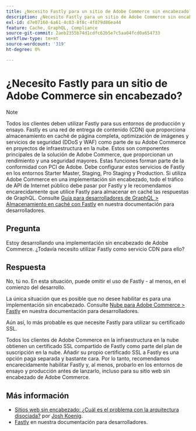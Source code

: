 ```yaml
---
title: ¿Necesito Fastly para un sitio de Adobe Commerce sin encabezado?
description: ¿Necesito Fastly para un sitio de Adobe Commerce sin encabezado?
exl-id: d7e07160-6a61-4c03-8f8c-4f879d86ea44
feature: Cache, GraphQL, Compliance
source-git-commit: 2aeb2355b74d1cdfc62b5e7c5aa04fcd0a654733
workflow-type: tm+mt
source-wordcount: '319'
ht-degree: 0%

---
```


# ¿Necesito Fastly para un sitio de Adobe Commerce sin encabezado?

>[!NOTE]
>
>Todos los clientes deben utilizar Fastly para sus entornos de producción y ensayo. Fastly es una red de entrega de contenido (CDN) que proporciona almacenamiento en caché de página completa, optimización de imágenes y servicios de seguridad (DDoS y WAF) como parte de su Adobe Commerce en proyectos de infraestructura en la nube. Estos son componentes principales de la solución de Adobe Commerce, que proporcionan un rendimiento y una seguridad mayores. Estas funciones forman parte de la conformidad con PCI de Adobe. Debe configurar estos servicios de Fastly en los entornos Starter Master, Staging, Pro Staging y Production. Si utiliza Adobe Commerce en una implementación sin encabezado, todo el tráfico de API de Internet público debe pasar por Fastly y le recomendamos encarecidamente que utilice Fastly para almacenar en caché las respuestas de GraphQL. Consulte [Guía para desarrolladores de GraphQL > Almacenamiento en caché con Fastly](https://developer.adobe.com/commerce/webapi/graphql/usage/caching/#caching-with-fastly) en nuestra documentación para desarrolladores.

## **Pregunta**

Estoy desarrollando una implementación sin encabezado de Adobe Commerce. ¿Todavía necesito utilizar Fastly como servicio CDN para ello?

## **Respuesta**

No, tú no. En esta situación, puede omitir el uso de Fastly - al menos, en el comienzo del desarrollo.

La única situación que es posible que no desee habilitar es para una implementación sin encabezado.
Consulte [Nube para Adobe Commerce > Fastly](https://experienceleague.adobe.com/en/docs/commerce-cloud-service/user-guide/cdn/fastly) en nuestra documentación para desarrolladores.

Aún así, lo más probable es que necesite Fastly para utilizar su certificado SSL.

Todos los clientes de Adobe Commerce en la infraestructura en la nube obtienen un certificado SSL compartido de Fastly como parte del plan de suscripción en la nube. Añadir su propio certificado SSL a Fastly es una opción paga separada y bastante cara. Por lo tanto, recomendamos encarecidamente habilitar Fastly y, al menos, probarlo en los entornos de ensayo y producción antes de lanzarlo, incluso para su sitio web sin encabezado de Adobe Commerce.

## Más información

* [Sitios web sin encabezado: ¿Cuál es el problema con la arquitectura disociada?](https://pantheon.io/blog/headless-websites-whats-big-deal-decoupled-architecture) por [Josh Koenig](https://pantheon.io/team/josh-koenig).
* [Fastly](https://experienceleague.adobe.com/en/docs/commerce-cloud-service/user-guide/cdn/fastly) en nuestra documentación para desarrolladores.
